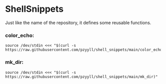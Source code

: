 # ShellSnippets
Just like the name of the repository, it defines some reusable functions.

### color_echo:

```
source /dev/stdin <<< "$(curl -s https://raw.githubusercontent.com/pzyyll/shell_snippets/main/color_echo)"
```

### mk_dir:

```
source /dev/stdin <<< "$(curl -s https://raw.githubusercontent.com/pzyyll/shell_snippets/main/mk_dir)"
```